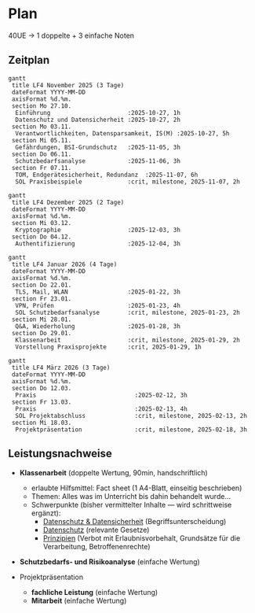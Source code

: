 # Plan
40UE -> 1 doppelte + 3 einfache Noten


## Zeitplan

```mermaid
gantt
 title LF4 November 2025 (3 Tage)
 dateFormat YYYY-MM-DD
 axisFormat %d.%m.
 section Mo 27.10.
  Einführung                      :2025-10-27, 1h
  Datenschutz und Datensicherheit :2025-10-27, 2h
 section Mo 03.11.
  Verantwortlichkeiten, Datensparsamkeit, IS(M) :2025-10-27, 5h
 section Mi 05.11.
  Gefährdungen, BSI-Grundschutz   :2025-11-05, 3h
 section Do 06.11.
  Schutzbedarfsanalyse            :2025-11-06, 3h
 section Fr 07.11.
  TOM, Endgerätesicherheit, Redundanz  :2025-11-07, 6h
  SOL Praxisbeispiele             :crit, milestone, 2025-11-07, 2h
```

```mermaid
gantt
 title LF4 Dezember 2025 (2 Tage)
 dateFormat YYYY-MM-DD
 axisFormat %d.%m.
 section Mi 03.12.
  Kryptographie                   :2025-12-03, 3h
 section Do 04.12.
  Authentifizierung               :2025-12-04, 3h
```

```mermaid
gantt
 title LF4 Januar 2026 (4 Tage)
 dateFormat YYYY-MM-DD
 axisFormat %d.%m.
 section Do 22.01.
  TLS, Mail, WLAN                 :2025-01-22, 3h
 section Fr 23.01.
  VPN, Prüfen                     :2025-01-23, 4h
  SOL Schutzbedarfsanalyse        :crit, milestone, 2025-01-23, 2h
 section Mi 28.01.
  Q&A, Wiederholung               :2025-01-28, 3h
 section Do 29.01.
  Klassenarbeit                   :crit, milestone, 2025-01-29, 2h
  Vorstellung Praxisprojekte      :crit, 2025-01-29, 1h
```

```mermaid
gantt
 title LF4 März 2026 (3 Tage)
 dateFormat YYYY-MM-DD
 axisFormat %d.%m.
 section Do 12.03.
  Praxis                            :2025-02-12, 3h
 section Fr 13.03.
  Praxis                            :2025-02-13, 4h
  SOL Projektabschluss              :crit, milestone, 2025-02-13, 2h
 section Mi 18.03.
  Projektpräsentation               :crit, milestone, 2025-02-18, 3h
```


## Leistungsnachweise
* **Klassenarbeit** (doppelte Wertung, 90min, handschriftlich)
  * erlaubte Hilfsmittel: Fact sheet (1 A4-Blatt, einseitig beschrieben)
  * Themen: Alles was im Unterricht bis dahin behandelt wurde…
  * Schwerpunkte (bisher vermittelter Inhalte — wird schrittweise ergänzt):
    * [Datenschutz & Datensicherheit](./dud.md) (Begriffsunterscheidung)
     * [Datenschutz](./datenschutz.md) (relevante Gesetze)
     * [Prinzipien](./datenschutz_prinzipien.md) (Verbot mit Erlaubnisvorbehalt, Grundsätze für die Verarbeitung, Betroffenenrechte)

* **Schutzbedarfs- und Risikoanalyse** (einfache Wertung)

* Projektpräsentation
  * **fachliche Leistung** (einfache Wertung)
  * **Mitarbeit** (einfache Wertung)

